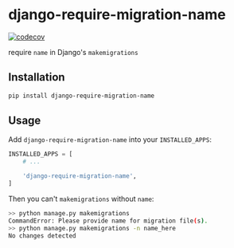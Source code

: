 # django-require-migration-name

[![codecov](https://codecov.io/gh/whtsky/django-require-migration-name/branch/master/graph/badge.svg?token=WXUN262JEF)](https://codecov.io/gh/whtsky/django-require-migration-name)

require `name` in Django's `makemigrations`

## Installation

```bash
pip install django-require-migration-name
```

## Usage

Add `django-require-migration-name` into your `INSTALLED_APPS`:

```python
INSTALLED_APPS = [
    # ...

    'django-require-migration-name',
]
```

Then you can't `makemigrations` without `name`:

```bash
>> python manage.py makemigrations
CommandError: Please provide name for migration file(s).
>> python manage.py makemigrations -n name_here
No changes detected
```
